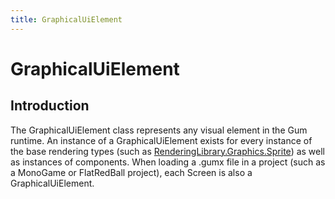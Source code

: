 ```yaml
---
title: GraphicalUiElement
---
```


# GraphicalUiElement

## Introduction

The GraphicalUiElement class represents any visual element in the Gum runtime. An instance of a GraphicalUiElement exists for every instance of the base rendering types (such as [RenderingLibrary.Graphics.Sprite](https://github.com/vchelaru/Gum/tree/8c293a405185cca0e819b810220de684b436daf9/docs/Gum%20Code%20Reference/RenderingLibrary.Graphics.Sprite)) as well as instances of components. When loading a .gumx file in a project (such as a MonoGame or FlatRedBall project), each Screen is also a GraphicalUiElement.
